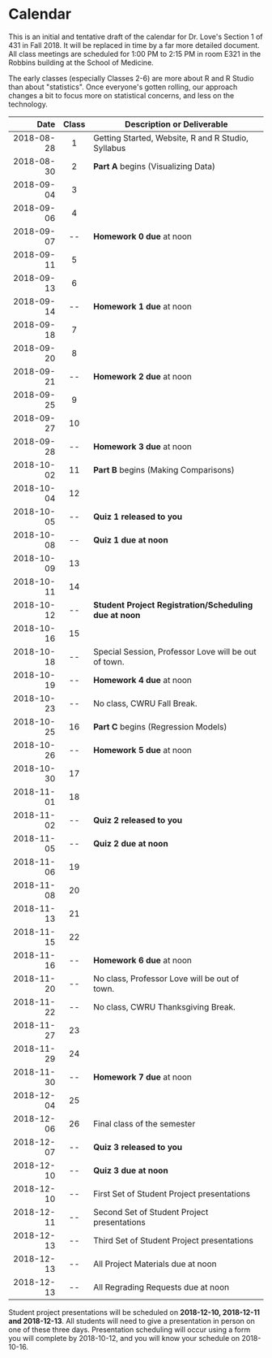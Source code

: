 # Calendar

This is an initial and tentative draft of the calendar for Dr. Love's Section 1 of 431 in Fall 2018. It will be replaced in time by a far more detailed document. All class meetings are scheduled for 1:00 PM to 2:15 PM in room E321 in the Robbins building at the School of Medicine. 

The early classes (especially Classes 2-6) are more about R and R Studio than about "statistics". Once everyone's gotten rolling, our approach changes a bit to focus more on statistical concerns, and less on the technology. 

Date | Class | Description or Deliverable
-----------: | :---: | ---------------------------------------------------------
2018-08-28 | 1 | Getting Started, Website, R and R Studio, Syllabus
2018-08-30 | 2 | **Part A** begins (Visualizing Data)
2018-09-04 | 3 | 
2018-09-06 | 4 | 
2018-09-07 | -- | **Homework 0 due** at noon
2018-09-11 | 5 | 
2018-09-13 | 6 | 
2018-09-14 | -- | **Homework 1 due** at noon
2018-09-18 | 7 |
2018-09-20 | 8 | 
2018-09-21 | -- | **Homework 2 due** at noon
2018-09-25 | 9 | 
2018-09-27 | 10 | 
2018-09-28 | -- | **Homework 3 due** at noon
2018-10-02 | 11 | **Part B** begins (Making Comparisons)
2018-10-04 | 12 |
2018-10-05 | -- | **Quiz 1 released to you**
2018-10-08 | -- | **Quiz 1 due at noon**
2018-10-09 | 13 |
2018-10-11 | 14 |
2018-10-12 | -- | **Student Project Registration/Scheduling due at noon**
2018-10-16 | 15 |
2018-10-18 | -- | Special Session, Professor Love will be out of town.
2018-10-19 | -- | **Homework 4 due** at noon
2018-10-23 | -- | No class, CWRU Fall Break.
2018-10-25 | 16 | **Part C** begins (Regression Models)
2018-10-26 | -- | **Homework 5 due** at noon
2018-10-30 | 17 | 
2018-11-01 | 18 | 
2018-11-02 | -- | **Quiz 2 released to you**
2018-11-05 | -- | **Quiz 2 due at noon**
2018-11-06 | 19 |
2018-11-08 | 20 |
2018-11-13 | 21 |
2018-11-15 | 22 |
2018-11-16 | -- | **Homework 6 due** at noon
2018-11-20 | -- | No class, Professor Love will be out of town.
2018-11-22 | -- | No class, CWRU Thanksgiving Break.
2018-11-27 | 23 |
2018-11-29 | 24 |
2018-11-30 | -- | **Homework 7 due** at noon
2018-12-04 | 25 |
2018-12-06 | 26 | Final class of the semester
2018-12-07 | -- | **Quiz 3 released to you**
2018-12-10 | -- | **Quiz 3 due at noon**
2018-12-10 | -- | First Set of Student Project presentations
2018-12-11 | -- | Second Set of Student Project presentations
2018-12-13 | -- | Third Set of Student Project presentations
2018-12-13 | -- | All Project Materials due at noon
2018-12-13 | -- | All Regrading Requests due at noon

Student project presentations will be scheduled on **2018-12-10, 2018-12-11 and 2018-12-13**. All students will need to give a presentation in person on one of these three days. Presentation scheduling will occur using a form you will complete by 2018-10-12, and you will know your schedule on 2018-10-16.
